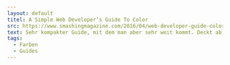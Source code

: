 ```yaml
---
layout: default
titel: A Simple Web Developer’s Guide To Color
src: https://www.smashingmagazine.com/2016/04/web-developer-guide-color/
text: Sehr kompakter Guide, mit dem man aber sehr weit kommt. Deckt ab, wie ich zu meinen Hauptfarben und den passenden Grautönen komme.
tags:
  - Farben
  - Guides
---
```

